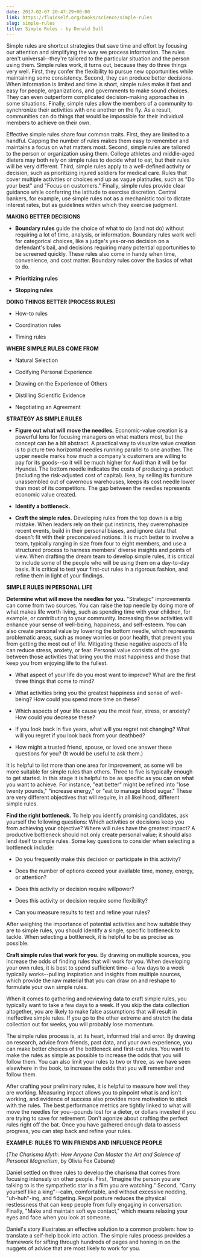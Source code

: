 ```yaml
---
date: 2017-02-07 20:47:29+00:00
link: https://fluidself.org/books/science/simple-rules
slug: simple-rules
title: Simple Rules - by Donald Sull
---
```


Simple rules are shortcut strategies that save time and effort by focusing our attention and simplifying the way we process information. The rules aren't universal--they're tailored to the particular situation and the person using them. Simple rules work, it turns out, because they do three things very well. First, they confer the flexibility to pursue new opportunities while maintaining some consistency. Second, they can produce better decisions. When information is limited and time is short, simple rules make it fast and easy for people, organizations, and governments to make sound choices. They can even outperform complicated decision-making approaches in some situations. Finally, simple rules allow the members of a community to synchronize their activities with one another on the fly. As a result, communities can do things that would be impossible for their individual members to achieve on their own.

Effective simple rules share four common traits. First, they are limited to a handful. Capping the number of rules makes them easy to remember and maintains a focus on what matters most. Second, simple rules are tailored to the person or organization using them. College athletes and middle-aged dieters may both rely on simple rules to decide what to eat, but their rules will be very different. Third, simple rules apply to a well-defined activity or decision, such as prioritizing injured soldiers for medical care. Rules that cover multiple activities or choices end up as vague platitudes, such as "Do your best" and "Focus on customers." Finally, simple rules provide clear guidance while conferring the latitude to exercise discretion. Central bankers, for example, use simple rules not as a mechanistic tool to dictate interest rates, but as guidelines within which they exercise judgment.

**MAKING BETTER DECISIONS**

- **Boundary rules** guide the choice of what to do (and not do) without requiring a lot of time, analysis, or information. Boundary rules work well for categorical choices, like a judge's yes-or-no decision on a defendant's bail, and decisions requiring many potential opportunities to be screened quickly. These rules also come in handy when time, convenience, and cost matter. Boundary rules cover the basics of what to do.

- **Prioritizing rules**

- **Stopping rules**

**DOING THINGS BETTER (PROCESS RULES)**

- How-to rules

- Coordination rules

- Timing rules

**WHERE SIMPLE RULES COME FROM**

- Natural Selection

- Codifying Personal Experience

- Drawing on the Experience of Others

- Distilling Scientific Evidence

- Negotiating an Agreement

**STRATEGY AS SIMPLE RULES**

- **Figure out what will move the needles.** Economic-value creation is a powerful lens for focusing managers on what matters most, but the concept can be a bit abstract. A practical way to visualize value creation is to picture two horizontal needles running parallel to one another. The upper needle marks how much a company's customers are willing to pay for its goods--so it will be much higher for Audi than it will be for Hyundai. The bottom needle indicates the costs of producing a product (including the risk-adjusted cost of capital). Ikea, by selling its furniture unassembled out of cavernous warehouses, keeps its cost needle lower than most of its competitors. The gap between the needles represents economic value created.

- **Identify a bottleneck.**

- **Craft the simple rules.** Developing rules from the top down is a big mistake. When leaders rely on their gut instincts, they overemphasize recent events, build in their personal biases, and ignore data that doesn't fit with their preconceived notions. It is much better to involve a team, typically ranging in size from four to eight members, and use a structured process to harness members' diverse insights and points of view. When drafting the dream team to develop simple rules, it is critical to include some of the people who will be using them on a day-to-day basis. It is critical to test your first-cut rules in a rigorous fashion, and refine them in light of your findings.

**SIMPLE RULES IN PERSONAL LIFE**

**Determine what will move the needles for you.** "Strategic" improvements can come from two sources. You can raise the top needle by doing more of what makes life worth living, such as spending time with your children, for example, or contributing to your community. Increasing these activities will enhance your sense of well-being, happiness, and self-esteem. You can also create personal value by lowering the bottom needle, which represents problematic areas, such as money worries or poor health, that prevent you from getting the most out of life. Mitigating these negative aspects of life can reduce stress, anxiety, or fear. Personal value consists of the gap between those activities that bring you the most happiness and those that keep you from enjoying life to the fullest.

- What aspect of your life do you most want to improve? What are the first three things that come to mind?

- What activities bring you the greatest happiness and sense of well-being? How could you spend more time on these?

- Which aspects of your life cause you the most fear, stress, or anxiety? How could you decrease these?

- If you look back in five years, what will you regret not changing? What will you regret if you look back from your deathbed?

- How might a trusted friend, spouse, or loved one answer these questions for you? (It would be useful to ask them.)

It is helpful to list more than one area for improvement, as some will be more suitable for simple rules than others. Three to five is typically enough to get started. In this stage it is helpful to be as specific as you can on what you want to achieve. For instance, "eat better" might be refined into "lose twenty pounds," "increase energy," or "eat to manage blood sugar." These are very different objectives that will require, in all likelihood, different simple rules.

**Find the right bottleneck.** To help you identify promising candidates, ask yourself the following questions: Which activities or decisions keep you from achieving your objective? Where will rules have the greatest impact? A productive bottleneck should not only create personal value; it should also lend itself to simple rules. Some key questions to consider when selecting a bottleneck include:

- Do you frequently make this decision or participate in this activity?

- Does the number of options exceed your available time, money, energy, or attention?

- Does this activity or decision require willpower?

- Does this activity or decision require some flexibility?

- Can you measure results to test and refine your rules?

After weighing the importance of potential activities and how suitable they are to simple rules, you should identify a single, specific bottleneck to tackle. When selecting a bottleneck, it is helpful to be as precise as possible.

**Craft simple rules that work for you.** By drawing on multiple sources, you increase the odds of finding rules that will work for you. When developing your own rules, it is best to spend sufficient time--a few days to a week typically works--pulling inspiration and insights from multiple sources, which provide the raw material that you can draw on and reshape to formulate your own simple rules.

When it comes to gathering and reviewing data to craft simple rules, you typically want to take a few days to a week. If you skip the data collection altogether, you are likely to make false assumptions that will result in ineffective simple rules. If you go to the other extreme and stretch the data collection out for weeks, you will probably lose momentum.

The simple rules process is, at its heart, informed trial and error. By drawing on research, advice from friends, past data, and your own experience, you can make better choices of the bottleneck and first-cut rules. You want to make the rules as simple as possible to increase the odds that you will follow them. You can also limit your rules to two or three, as we have seen elsewhere in the book, to increase the odds that you will remember and follow them.

After crafting your preliminary rules, it is helpful to measure how well they are working. Measuring impact allows you to pinpoint what is and isn't working, and evidence of success also provides more motivation to stick with the rules. The best performance metrics are tightly linked to what will move the needles for you--pounds lost for a dieter, or dollars invested if you are trying to save for retirement. Don't agonize about crafting the perfect rules right off the bat. Once you have gathered enough data to assess progress, you can step back and refine your rules.

**EXAMPLE: RULES TO WIN FRIENDS AND INFLUENCE PEOPLE**

(_The Charisma Myth: How Anyone Can Master the Art and Science of Personal Magnetism_, by Olivia Fox Cabane)

Daniel settled on three rules to develop the charisma that comes from focusing intensely on other people. First, "Imagine the person you are talking to is the sympathetic star in a film you are watching." Second, "Carry yourself like a king"--calm, comfortable, and without excessive nodding, "uh-huh"-ing, and fidgeting. Regal posture reduces the physical restlessness that can keep people from fully engaging in conversation. Finally, "Make and maintain soft eye contact," which means relaxing your eyes and face when you look at someone.

Daniel's story illustrates an effective solution to a common problem: how to translate a self-help book into action. The simple rules process provides a framework for sifting through hundreds of pages and honing in on the nuggets of advice that are most likely to work for you.
